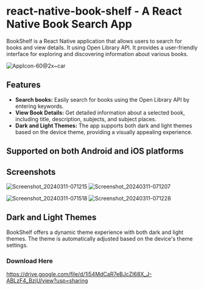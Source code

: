 # react-native-book-shelf - A React Native Book Search App

BookShelf is a React Native application that allows users to search for books and view details. It using Open Library API. It provides a user-friendly interface for exploring and discovering information about various books.

![AppIcon-60@2x~car](https://github.com/vishnuchandramc/react-native-book-shelf/assets/43258677/213801fc-9f05-4156-bbbb-eeabb1327dc7)

## Features

- **Search books:** Easily search for books using the Open Library API by entering keywords.
- **View Book Details:** Get detailed information about a selected book, including title, description, subjects, and subject places.
- **Dark and Light Themes:** The app supports both dark and light themes based on the device theme, providing a visually appealing experience.

## Supported on both Android and iOS platforms

## Screenshots
![Screenshot_20240311-071215](https://github.com/vishnuchandramc/react-native-book-shelf/assets/43258677/90271dbd-8bc0-4217-b1a1-17c09862e0d1)
![Screenshot_20240311-071207](https://github.com/vishnuchandramc/react-native-book-shelf/assets/43258677/c14e0923-6aa2-4622-b769-9b36ad58c378)

![Screenshot_20240311-071518](https://github.com/vishnuchandramc/react-native-book-shelf/assets/43258677/3df6cf18-dc03-4916-851c-97b0d050a879)
![Screenshot_20240311-071228](https://github.com/vishnuchandramc/react-native-book-shelf/assets/43258677/7a0a528c-11f9-45b0-a165-a18472d7f7af)


## Dark and Light Themes

BookShelf offers a dynamic theme experience with both dark and light themes. The theme is automatically adjusted based on the device's theme settings.

### Download Here
https://drive.google.com/file/d/1i54MdCaR7eBJcZI68X_J-ABLzF4_BzjU/view?usp=sharing

